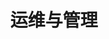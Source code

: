---
title: "运维与管理"
linkTitle: "Document"
weight: 45
collapsible: true
icon: "/images/icons/compute-icon-storage.svg"
---